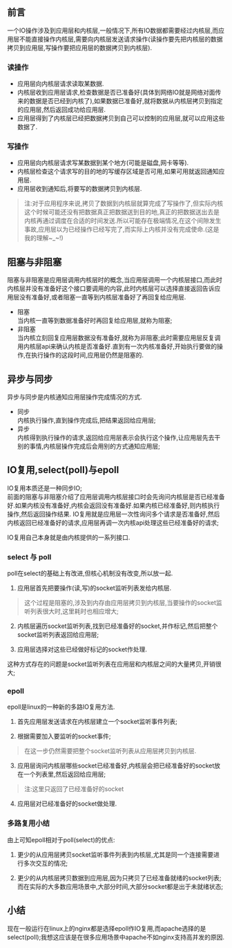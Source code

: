 ## 前言
一个IO操作涉及到应用层和内核层,一般情况下,所有IO数据都需要经过内核层,而应用层不能直接操作内核层,需要向内核层发送请求操作(读操作要先把内核层的数据拷贝到应用层,写操作要把应用层的数据拷贝到内核层).
### 读操作
+   应用层向内核层请求读取某数据.
+   内核层收到应用层请求,检查数据是否已准备好(具体到网络IO就是网络对面传来的数据是否已经到内核了),如果数据已准备好,就将数据从内核层拷贝到指定的应用层,然后返回成功给应用层.
+   应用层得到了内核层已经把数据拷贝到自己可以控制的应用层,就可以应用这些数据了.

### 写操作
+   应用层向内核层请求写某数据到某个地方(可能是磁盘,网卡等等).
+   内核层检查这个请求写的目的地的写缓存区域是否可用,如果可用就返回通知应用层.
+   应用层收到通知后,将要写的数据拷贝到内核层.
> 注:对于应用程序来说,拷贝了数据到内核层就算完成了写操作了,但实际内核这个时候可能还没有把数据真正把数据送到目的地,真正的把数据送出去是内核再通过调度在合适的时间发送.所以可能存在极端情况,在这个间隙发生事故,应用层以为已经操作已经写完了,而实际上内核并没有完成使命.(这是我的理解~_~!)

## 阻塞与非阻塞
阻塞与非阻塞是应用层调用内核层时的概念,当应用层调用一个内核层接口,而此时内核层并没有准备好这个接口要调用的内容,此时内核层可以选择直接返回告诉应用层没有准备好,或者阻塞一直等到内核层准备好了再回复给应用层.
+ 阻塞  
当内核一直等到数据准备好时再回复给应用层,就称为阻塞;
+ 非阻塞  
当内核立刻回复应用层数据没有准备好,就称为非阻塞;此时需要应用层反复调用内核层api来确认内核是否准备好.直到有一次内核准备好,开始执行要做的操作,在执行操作的这段时间,应用层仍然是阻塞的.

## 异步与同步
异步与同步是内核通知应用层操作完成情况的方式.
+ 同步  
内核执行操作,直到操作完成后,把结果返回给应用层;
+ 异步  
内核得到执行操作的请求,返回给应用层表示会执行这个操作,让应用层先去干别的事情,内核层操作完成后会用别的方式通知应用层;

## IO复用,select(poll)与epoll
IO复用本质还是一种同步IO;  
前面的阻塞与非阻塞介绍了应用层调用内核层接口时会先询问内核层是否已经准备好.如果内核没有准备好,内核会返回没有准备好.如果内核已经准备好,则内核执行操作,然后返回操作结果.
IO复用就是应用层一次性询问多个请求是否准备好,然后内核返回已经准备好的请求,应用层再调一次内核api处理这些已经准备好的请求;  

IO复用自己本身就是由内核提供的一系列接口.
### select 与 poll
poll在select的基础上有改进,但核心机制没有改变,所以放一起. 

1. 应用层首先把要操作(读,写)的socket监听列表发给内核层.  
>这个过程是阻塞的,涉及到内存由应用层拷贝到内核层,当要操作的socket监听列表很大时,这里耗时也相应增大;  

2. 内核层遍历socket监听列表,找到已经准备好的socket,并作标记,然后把整个socket监听列表返回给应用层;

3. 应用层选择对这些已经做好标记的socket作处理.

这种方式存在的问题是socket监听列表在应用层和内核层之间的大量拷贝,开销很大;

### epoll
epoll是linux的一种新的多路IO复用方法.

1. 首先应用层发送请求在内核层建立一个socket监听事件列表;

2. 根据需要加入要监听的socket事件;  
>在这一步仍然需要把整个socket监听列表从应用层拷贝到内核层.

3. 应用层询问内核层哪些socket已经准备好,内核层会把已经准备好的socket放在一个列表里,然后返回给应用层;  
>注:这里只返回了已经准备好的socket

4. 应用层对已经准备好的socket做处理.

### 多路复用小结
由上可知epoll相对于poll(select)的优点:  
1. 更少的从应用层拷贝socket监听事件列表到内核层,尤其是同一个连接需要进行多次交互的情况;

2. 更少的从内核层拷贝数据到应用层,因为只拷贝了已经准备就绪的socket列表;而在实际的大多数应用场景中,大部分时间,大部分socket都是出于未就绪状态;

## 小结
现在一般运行在linux上的nginx都是选择epoll作IO复用,而apache选择的是select(poll);我想这应该是在很多应用场景中apache不如nginx支持高并发的原因.

